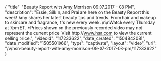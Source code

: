 {
    "title": "Beauty Report with Amy Morrison 09.07.2017 - 08 PM",
    "description": "Essie, Silk'n, and Prai are here on the Beauty Report this week! Amy shares her latest beauty tips and trends. From hair and makeup to skincare and fragrance, it's new every week. \n\nWatch every Thursday at 7pm ET. *Prices shown on the previously recorded video may not represent the current price. Visit http:\/\/www.hsn.com to view the current selling price.",
    "videoid": "117233622",
    "date_created": "1504842081",
    "date_modified": "1505501066",
    "type": "captivate",
    "layout": "video",
    "url": "\/v\/hsn-beauty-report-with-amy-morrison-09-07-2017-08-pm\/117233622"
}